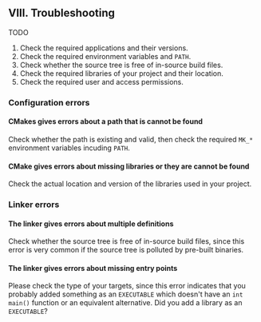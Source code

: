 ## VIII. Troubleshooting

TODO

1. Check the required applications and their versions.
2. Check the required environment variables and `PATH`.
3. Check whether the source tree is free of in-source build files.
4. Check the required libraries of your project and their location.
5. Check the required user and access permissions.

### Configuration errors

#### **CMakes gives errors about a path that is cannot be found**

Check whether the path is existing and valid, then check the required `MK_*` environment variables incuding `PATH`.

#### **CMake gives errors about missing libraries or they are cannot be found**

Check the actual location and version of the libraries used in your project.

### Linker errors

#### **The linker gives errors about multiple definitions**

Check whether the source tree is free of in-source build files, since this error is very common if the source tree is polluted by pre-built binaries.

#### **The linker gives errors about missing entry points**

Please check the type of your targets, since this error indicates that you probably added something as an `EXECUTABLE` which doesn't have an `int main()` function or an equivalent alternative. Did you add a library as an `EXECUTABLE`?
